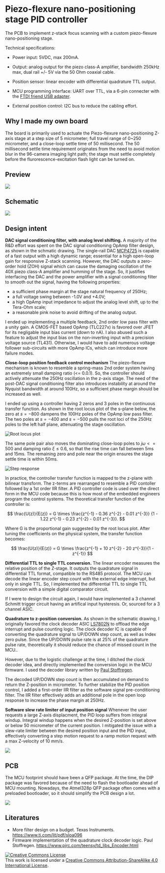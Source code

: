 # Piezo-flexure nano-positioning stage PID controller

The PCB to implement z-stack focus scanning with a custom piezo-flexure nano-positioning stage.

Technical specifications:

* Power input: 5VDC, max 200mA.

* Output: analog output for the piezo class-A amplifier,
  bandwidth 250kHz max, dual rail +/- 5V via the 50 Ohm coaxial cable.

* Position sensor: linear encoder with differential quadrature TTL output.

* MCU programming interface: UART over TTL, via a 6-pin connecter with the [FTDI
  friend USB adapter](https://www.adafruit.com/product/284).

* External position control: I2C bus to reduce the cabling effort.

## Why I made my own board

The board is primarily used to actuate the Piezo-flexure nano-positioning Z-axis stage
at a step size of 5 micrometer; full travel range of 0~250
micrometer, and a close-loop settle time of 50 millisecond. The 50 millisecond
settle time requirement originates from the need to avoid motion blur in the
96-camera imaging light path; the stage must settle completely before the
flurorescence-excitation flash light can be turned on.

## Preview

![](preview.jpg)

## Schematic

![](schematic.png)

## Design intent

**DAC signal conditioning filter, with analog level shifting.** A majority of
the R&D effort was spent on the DAC signal conditioning OpAmp filter design, as
shown in the schmatic drawing. The single-rail DAC
[MCP4725](https://www.adafruit.com/product/935) is capable of a fast output with
a high dynamic range; essential for a high open-loop gain for responsive Z-stack
scanning. However, the DAC outputs a zero-order hold (ZOH) signal which can cause the damaging
oscillation of the 40X piezo class-A amplifier and humming of the stage. So, it
justifies interfacing the DAC and the power amplifier with a signal conditioning
filter to smooth out the signal, having the following properties:

* a sufficient phase margin at the stage natural frequency of 250Hz;
* a full voltage swing between -1.0V and +4.0V;
* a high OpAmp input impedance to adjust the analog level shift, up to the Tera-Ohm scale;
* a reasonable pink noise to avoid drifting of the analog output.

I ended up implementing a multiple feedback, 2nd order low pass filter with a
unity gain. A CMOS-FET based OpAmp (TLC227x) is favored over JFET for its
negligable input bias current (down to nA). I also abused such a feature to
adjust the input bias on the non-inverting input with a precision voltage source
(TL431). Otherwise, I would have to add numerous voltage follower
sub-circuits with more OpAmp ICs, which can introduce more failure modes.

**Close-loop position feedback control mechanism** The piezo-flexure mechanism
is known to resemble a spring-mass 2nd order system having an extremely small
damping ratio (<= 0.0.1). So, the controller should actively attenuate the 250Hz
oscillation in the z-axis stage. The need of the post-DAC signal conditioning
filter also introduces instability at around the Nyquist bandwidth at around
100Hz, so a sufficient phase margin should be increased as well.

I ended up using a controller having 2 zeros and 3 poles in the continuous
transfer function. As shown in the root locus plot of the s-plane below, the
zero at $s=-800$ dampens the 100Hz poles of the OpAmp low pass filter. The two
poles at $s=-400$ and $s=-500$ pulls the root loci of the 250Hz poles to the
left half plane, attenuating the stage oscillation. 

![Root locus plot](control_model/root_locus_ct.png)

The same pole pair also moves the dominating close-loop poles to $j\omega <=
500$ and damping ratio $\xi \leq 0.6$, so that the rise time can fall between
5ms and 15ms. The remaining zero and pole near the origin ensures the stage
settle time is within 50ms.

![Step response](control_model/step_response_dt.png)

In practice, the controller transfer function is mapped to the z-plane with
bilinear transform. The z-terms are rearranged to resemble a PID contoller
followed by a 1st order IIR filter. A PID controller code is used over the
direct form in the MCU code because this is how most of the embedded engineers
program the control systems. The theoretical transfer function of the controller is:

$$
\frac{U(z)}{E(z)} = 
G \times
\frac{z^{-1} - 0.36 z^{-2} - 0.01 z^{-3}}
{1 - 1.22 z^{-1} - 0.23 z^{-2} - 0.01 z^{-3}}.
$$

Where G is the proportional gain suggested by the root locus plot.
After tuning the coefficients on the physical
system, the transfer function becomes:

$$
\frac{U(z)}{E(z)} = 
G \times
\frac{z^{-1} + 10 z^{-2} - 20 z^{-3}}{1 - z^{-1}}
$$

**Differential TTL to single TTL conversion.** The linear encoder measures the
relative position of the Z-stage. It outputs the quadrature signal in
differential TTL format, compatible to the RS485 protocol. The MCU can decode the
linear encoder step count with the external edge interrupt, but only in single
TTL. So, I implemented the differential TTL to single TTL conversion with a
simple digital comparator circuit.

If I were to design the circuit again, I would have implemented a 3 channel
Schmitt trigger circuit having an artifical input hysteresis. Or, sourced for a
3 channel ASIC.

**Quadrature to z-position conversion.** As shown in the schematic drawing, I
originally favored the clock decoder ASIC
[LS7802N](https://www.anaheimautomation.com/manuals/ics/L010543%20-%20LSI-LS7082N.pdf)
to offload the edge interrupt and pulse counting logic. The clock decoder IC is
capable of converting the quadrature signal to UP/DOWN step count, as well as
Index zero pulse. Since the UP/DOWN pulse rate is at 25% of the quadrature pulse
rate, theoretically it should reduce the chance of missed count in the MCU..

However, due to the logistic challenge at the time, I ditched the clock decoder
idea, and directly implemented the conversion logic in the MCU firmware. I used
the decoder library written by [Paul
Stoffregen](https://github.com/PaulStoffregen/Encoder).

The decoded UP/DOWN step count is then accumulated on demand to return the
Z-position in micrometer. To further stabilize the PID position control, I added
a first-order IIR filter as the software signal pre-conditioning filter. The IIR
filter effectively adds an additional pole in the open loop response to increase
the phase margin at 250Hz.

**Software slew rate limiter of input position signal** Whenever the user
requests a large Z-axis displacment, the PID loop suffers from integral windup.
Integral windup happens when the desired Z-position is set above or below 50
micrometer of the current position. I mitigated the issue with a slew-rate
limiter between the desired position input and the PID input, effectively
converting a step motion request to a ramp motion request with a max Z-velocity
of 10 mm/s.

![](ramp-response-50micron.png)

## PCB

The MCU footprint should have been a QFP package. At the time, the DIP package
was favored because of the need to flash the bootloader ahead of MCU mounting.
Nowadays, the Atmel328p QFP package often comes with a preloaded bootloader,
so it should simplify the PCB design a lot.

![](pcb-routing.png)

## Literatures

* More filter design on a budget. Texas Instruments. https://www.ti.com/lit/pdf/sloa096
* Firmware implementation of the quadrature clock decoder logic. Paul Stoffregen. https://www.pjrc.com/teensy/td_libs_Encoder.html

<a rel="license" href="http://creativecommons.org/licenses/by-sa/4.0/"><img
alt="Creative Commons License" style="border-width:0"
src="https://i.creativecommons.org/l/by-sa/4.0/88x31.png" /></a><br />This work
is licensed under a <a rel="license"
href="http://creativecommons.org/licenses/by-sa/4.0/">Creative Commons
Attribution-ShareAlike 4.0 International License</a>.
